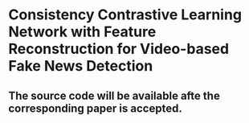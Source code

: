 # Consistency Contrastive Learning Network with Feature Reconstruction for Video-based Fake News Detection
## The source code will be available afte the corresponding paper is accepted.
